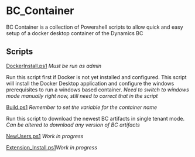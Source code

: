 # BC_Container
BC Container is a collection of Powershell scripts to allow quick and easy setup of a docker desktop container of the Dynamics BC

## Scripts 
[DockerInstall.ps1](https://github.com/MEaly-Icepts/BC_Container/blob/master/DockerInstall.ps1) *Must be run as admin*  

Run this script first if Docker is not yet installed and configured. This script will install the Docker Desktop application and configure the windows prerequisites to run a windows based container. *Need to switch to windows mode manually right now, still need to correct that in the script*

[Build.ps1](https://github.com/MEaly-Icepts/BC_Container/blob/master/Build.ps1) *Remember to set the variable for the container name*

Run this script to download the newest BC artifacts in single tenant mode. *Can be altered to download any version of BC artifacts*

[NewUsers.ps1](https://github.com/MEaly-Icepts/BC_Container/blob/master/NewUsers.ps1) *Work in progress*

[Extension_Install.ps1](https://github.com/MEaly-Icepts/BC_Container/blob/master/Extension_Install.ps1)*Work in progress*